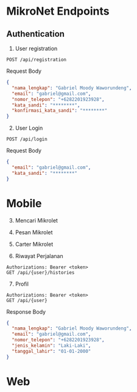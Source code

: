 # MikroNet Endpoints

## Authentication

1. User registration
```http
POST /api/registration
```

Request Body
```json
{
  "nama_lengkap": "Gabriel Moody Waworundeng",
  "email": "gabriel@gmail.com",
  "nomor_telepon": "+6282201923928",
  "kata_sandi": "********",
  "konfirmasi_kata_sandi": "********"
}
```

2. User Login

```http
POST /api/login
```

Request Body
```json
{
  "email": "gabriel@gmail.com",
  "kata_sandi": "********"
}
```

# Mobile

3. Mencari Mikrolet

4. Pesan Mikrolet

5. Carter Mikrolet

6. Riwayat Perjalanan

```http
Authorizations: Bearer <token> 
GET /api/{user}/histories
```



7. Profil

```http
Authorizations: Bearer <token> 
GET /api/{user}
```

Response Body
```json
{
  "nama_lengkap": "Gabriel Moody Waworundeng",
  "email": "gabriel@gmail.com",
  "nomor_telepon": "+6282201923928",
  "jenis_kelamin": "Laki-Laki",
  "tanggal_lahir": "01-01-2000"
}
```

# Web